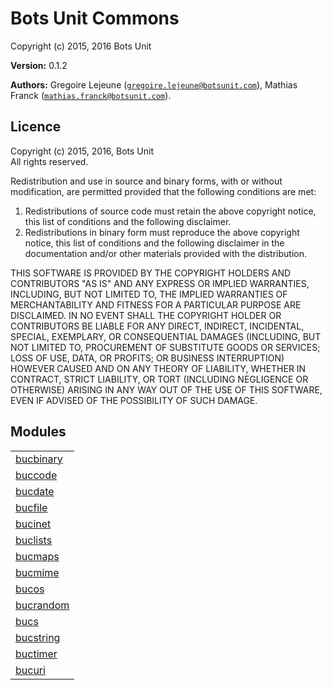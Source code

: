

# Bots Unit Commons #

Copyright (c) 2015, 2016 Bots Unit

__Version:__ 0.1.2

__Authors:__ Gregoire Lejeune ([`gregoire.lejeune@botsunit.com`](mailto:gregoire.lejeune@botsunit.com)), Mathias Franck ([`mathias.franck@botsunit.com`](mailto:mathias.franck@botsunit.com)).



## Licence ##

Copyright (c) 2015, 2016, Bots Unit<br />
All rights reserved.

Redistribution and use in source and binary forms, with or without modification, are permitted provided that the following conditions are met:

1. Redistributions of source code must retain the above copyright notice, this list of conditions and the following disclaimer.
1. Redistributions in binary form must reproduce the above copyright notice, this list of conditions and the following disclaimer in the documentation and/or other materials provided with the distribution.


THIS SOFTWARE IS PROVIDED BY THE COPYRIGHT HOLDERS AND CONTRIBUTORS "AS IS" AND ANY EXPRESS OR IMPLIED WARRANTIES, INCLUDING, BUT NOT LIMITED TO, THE IMPLIED WARRANTIES OF MERCHANTABILITY AND FITNESS FOR A PARTICULAR PURPOSE ARE DISCLAIMED. IN NO EVENT SHALL THE COPYRIGHT HOLDER OR CONTRIBUTORS BE LIABLE FOR ANY DIRECT, INDIRECT, INCIDENTAL, SPECIAL, EXEMPLARY, OR CONSEQUENTIAL DAMAGES (INCLUDING, BUT NOT LIMITED TO, PROCUREMENT OF SUBSTITUTE GOODS OR SERVICES; LOSS OF USE, DATA, OR PROFITS; OR BUSINESS INTERRUPTION) HOWEVER CAUSED AND ON ANY THEORY OF LIABILITY, WHETHER IN CONTRACT, STRICT LIABILITY, OR TORT (INCLUDING NEGLIGENCE OR OTHERWISE) ARISING IN ANY WAY OUT OF THE USE OF THIS SOFTWARE, EVEN IF ADVISED OF THE POSSIBILITY OF SUCH DAMAGE.


## Modules ##


<table width="100%" border="0" summary="list of modules">
<tr><td><a href="bucbinary.md" class="module">bucbinary</a></td></tr>
<tr><td><a href="buccode.md" class="module">buccode</a></td></tr>
<tr><td><a href="bucdate.md" class="module">bucdate</a></td></tr>
<tr><td><a href="bucfile.md" class="module">bucfile</a></td></tr>
<tr><td><a href="bucinet.md" class="module">bucinet</a></td></tr>
<tr><td><a href="buclists.md" class="module">buclists</a></td></tr>
<tr><td><a href="bucmaps.md" class="module">bucmaps</a></td></tr>
<tr><td><a href="bucmime.md" class="module">bucmime</a></td></tr>
<tr><td><a href="bucos.md" class="module">bucos</a></td></tr>
<tr><td><a href="bucrandom.md" class="module">bucrandom</a></td></tr>
<tr><td><a href="bucs.md" class="module">bucs</a></td></tr>
<tr><td><a href="bucstring.md" class="module">bucstring</a></td></tr>
<tr><td><a href="buctimer.md" class="module">buctimer</a></td></tr>
<tr><td><a href="bucuri.md" class="module">bucuri</a></td></tr></table>


